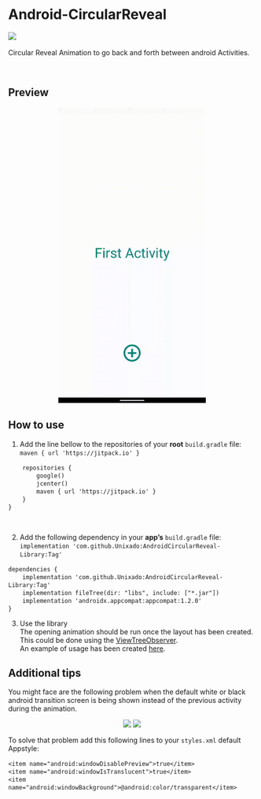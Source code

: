 # Android-CircularReveal
![](https://img.shields.io/badge/-Java-informational?style=for-the-badge&logo=Java&logoColor=white&color=007396)

Circular Reveal Animation to go back and forth between android Activities.

<br/>

## Preview 

<p align="center">
  <img height=600 src="https://github.com/Unixado/Android-CircularReveal/blob/master/Preview/Preview.gif">
</p>

## How to use 
1. Add the line bellow to the repositories of your **root** `build.gradle` file: <br/>
`maven { url 'https://jitpack.io' }` 

``` allprojects { 
    repositories {
        google()
        jcenter()
        maven { url 'https://jitpack.io' }
    }
}
``` 
<br/>


2. Add the following dependency in your **app’s** `build.gradle` file: <br/>
`implementation 'com.github.Unixado:AndroidCircularReveal-Library:Tag'`
```
dependencies {
    implementation 'com.github.Unixado:AndroidCircularReveal-Library:Tag'
    implementation fileTree(dir: "libs", include: ["*.jar"])
    implementation 'androidx.appcompat:appcompat:1.2.0'
}
```
3. Use the library <br/>
The opening animation should be run once the layout has been created. This could be done using the [ViewTreeObserver](https://developer.android.com/reference/android/view/ViewTreeObserver).<br/> An example of usage has been created [here](https://github.com/Unixado/AndroidCircularReveal-Library/blob/master/app/src/main/java/unixado/circularrevealanimation/SecondActivity.java). 

## Additional tips
You might face are the following problem when the default white or black android transition screen is being shown instead of the previous activity during the animation.<br/>

<p align=center>
  <img height=500 src="https://github.com/Unixado/AndroidCircularReveal-Library/blob/master/Preview/noTranslucency.gif">
  <img height=500 src="https://github.com/Unixado/AndroidCircularReveal-Library/blob/master/Preview/noTransparency.gif">
</p>

To solve that problem add this following lines to your `styles.xml` default Appstyle:<br/>
```
<item name="android:windowDisablePreview">true</item>
<item name="android:windowIsTranslucent">true</item>
<item name="android:windowBackground">@android:color/transparent</item>
```
